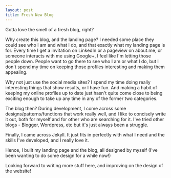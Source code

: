```yaml
---
layout: post
title: Fresh New Blog
---
```


Gotta love the smell of a fresh blog, right?

Why create this blog, and the landing page? I needed some place they could
see who I am and what I do, and that exactly what my landing page is for. Every time I get a invitation on LinkedIn or a pageview on about.me, or someone interacts with me using Google+, I feel like I'm letting those people down. People want to go there to see who I am or what I do, but I don't spend my time on keeping those profiles interesting and making them appealing.

Why not just use the social media sites? I spend my time doing really interesting things that show results, or I have fun. And making a habit of keeping my online profiles up to date just hasn't quite come close to being exciting enough to take up any time in any of the former two categories.

The blog then? During development, I come across some designs/patterns/functions that work really well, and I like to
concisely write it out, both for myself and for other who are searching for it. I've tried other blogs - Blogger, Wordpress, etc
but it's just always been a struggle.

Finally, I came across Jekyll. It just fits in perfectly with what I need and the skills I've developed, and I really love it.

Hence, I built my landing page and the blog, all designed by myself (I've been wanting to do some design for a while now!)

Looking forward to writing more stuff here, and improving on the design of the website!
